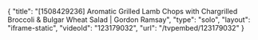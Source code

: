 {
    "title": "[1508429236] Aromatic Grilled Lamb Chops with Chargrilled Broccoli & Bulgar Wheat Salad | Gordon Ramsay",
    "type": "solo",
    "layout": "iframe-static",
    "videoId": "123179032",
    "url": "\/tvpembed\/123179032"
}